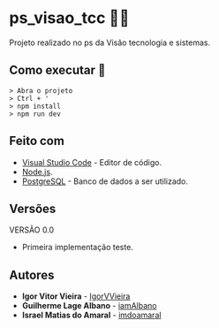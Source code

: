 # ps_visao_tcc 🍕🍔
Projeto realizado no ps da Visão tecnologia e sistemas.

## Como executar 🤔
```
> Abra o projeto
> Ctrl + '
> npm install
> npm run dev
```

## Feito com
* [Visual Studio Code](https://code.visualstudio.com/) - Editor de código.
* [Node.js](https://nodejs.org/en/).
* [PostgreSQL](https://www.postgresql.org/) - Banco de dados a ser utilizado.


## Versões
VERSÃO 0.0
* Primeira implementação teste.

## Autores
* **Igor Vitor Vieira** - [IgorVVieira](https://github.com/IgorVViera)
* **Guilherme Lage Albano** - [iamAlbano](https://github.com/iamAlbano)
* **Israel Matias do Amaral** - [imdoamaral](https://github.com/imdoamaral)


